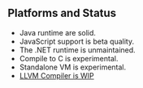 
## Platforms and Status

- Java runtime are solid.
- JavaScript support is beta quality.
- The .NET runtime is unmaintained.
- Compile to C is experimental.
- Standalone VM is experimental.
- [LLVM Compiler is WIP](https://github.com/chunquedong/runtime/tree/master/llvm)
